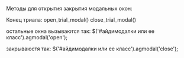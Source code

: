 Методы для открытия закрытия модальных окон:

Конец триала:
open_trial_modal()
close_trial_modal()

остальные окна вызываются так:
$('#айдимодалки или ее класс').agmodal('open');

закрываюстя так:
$('#айдимодалки или ее класс').agmodal('close');